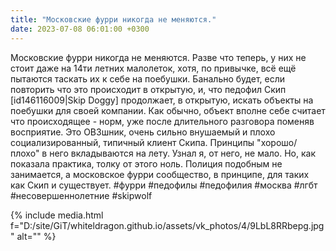 ```yaml
---
title: "Московские фурри никогда не меняются."
date: 2023-07-08 06:01:00 +0300
---
```


Московские фурри никогда не меняются.
Разве что теперь, у них не стоит даже на 14ти летних малолеток, хотя, по привычке, всё ещё пытаются таскать их к себе на поебушки.
Банально будет, если повторить что это происходит в открытую, и, что педофил Скип [id146116009|Skip Doggy] продолжает, в открытую, искать объекты на поебушки для своей компании.
Как обычно, объект вполне себе считает что происходящее - норм, уже после длительного разговора поменяв восприятие. Это ОВЗшник, очень сильно внушаемый и плохо социализированный, типичный клиент Скипа. Принципы "хорошо/плохо" в него вкладываются на лету.
Узнал я, от него, не мало. Но, как показала практика, толку от этого ноль. Полиция подобным не занимается, а московское фурри сообщество, в принципе, для таких как Скип и существует.
#фурри #педофилы #педофилия #москва #лгбт #несовершеннолетние #skipwolf

{% include media.html f="D:/site/GiT/whiteldragon.github.io/assets/vk_photos/4/9LbL8RRbepg.jpg" alt="" %}
